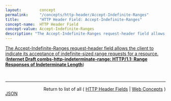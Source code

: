 ```yaml
---
layout:        concept
permalink:     "/concepts/http-header/Accept-Indefinite-Ranges"
title:         "HTTP Header Field: Accept-Indefinite-Ranges"
concept-name:  HTTP Header Field
concept-value: Accept-Indefinite-Ranges
description: "The Accept-Indefinite-Ranges request-header field allows the client to indicate its acceptance of indefinite-sized range requests for a resource."
---
```


[The Accept-Indefinite-Ranges request-header field allows the client to indicate its acceptance of indefinite-sized range requests for a resource.](http://tools.ietf.org/html/draft-combs-http-indeterminate-range#section-2.1 "Read documentation for HTTP Header Field &#34;Accept-Indefinite-Ranges&#34;") (**[Internet Draft combs-http-indeterminate-range: HTTP/1.1: Range Responses of Indeterminate Length](/specs/IETF/I-D/combs-http-indeterminate-range "The Hypertext Transfer Protocol (HTTP) is an application-level protocol for distributed, collaborative, hypermedia information systems. HTTP has been in use by the World Wide Web global information initiative since 1990. This document updates RFC 7233 Part 5 of the eight-part specification that defines the protocol referred to as &#34;HTTP/1.1&#34;. Part 5 defines range-specific requests and the rules for constructing and combining responses to those requests. This document improves support for responding to range requests for resources of indeterminate size.")**)

<br/>
<hr/>

<p style="float : left"><a href="./Accept-Indefinite-Ranges.json" title="JSON representing this particular Web Concept value">JSON</a></p>
<p style="text-align: right">Return to list of all ( <a href="../http-header/">HTTP Header Fields</a> | <a href="../">Web Concepts</a> )</p>
